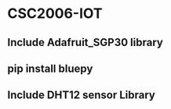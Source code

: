 


# CSC2006-IOT

## Include Adafruit_SGP30 library
## pip install bluepy
## Include DHT12 sensor Library
